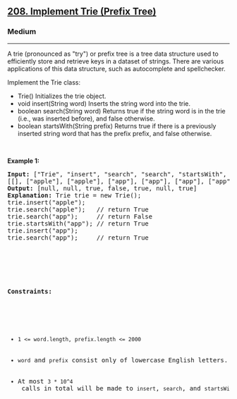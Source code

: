 <h2><a href="https://leetcode.com/problems/implement-trie-prefix-tree/description/">208. Implement Trie (Prefix Tree)</a></h2><h3>Medium</h3><hr><div><p>A trie (pronounced as "try") or prefix tree is a tree data structure used to efficiently store and retrieve keys in a dataset of strings. There are various applications of this data structure, such as autocomplete and spellchecker.

Implement the Trie class:

- Trie() Initializes the trie object.
- void insert(String word) Inserts the string word into the trie.
- boolean search(String word) Returns true if the string word is in the trie (i.e., was inserted before), and false otherwise.
- boolean startsWith(String prefix) Returns true if there is a previously inserted string word that has the prefix prefix, and false otherwise.

<p>&nbsp;</p>
<p><strong>Example 1:</strong></p>
<pre><strong>Input:</strong> ["Trie", "insert", "search", "search", "startsWith", "insert", "search"]
[[], ["apple"], ["apple"], ["app"], ["app"], ["app"], ["app"]]
<strong>Output:</strong> [null, null, true, false, true, null, true]
<strong>Explanation:</strong> Trie trie = new Trie();
trie.insert("apple");
trie.search("apple");   // return True
trie.search("app");     // return False
trie.startsWith("app"); // return True
trie.insert("app");
trie.search("app");     // return True


<p>&nbsp;</p>

<p><strong>Constraints:</strong></p>

<ul>
	<li><code>1 <= word.length, prefix.length <= 2000</code></li>
	<li><code>word</code> and <code>prefix</code> consist only of lowercase English letters.</li>
    <li>At most <code>3 * 10^4</code> calls in total will be made to <code>insert</code>, <code>search</code>, and <code>startsWith</code>.</li>
</ul>
</div>